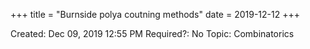 +++
title = "Burnside polya coutning methods"
date = 2019-12-12
+++


Created: Dec 09, 2019 12:55 PM
Required?: No
Topic: Combinatorics
